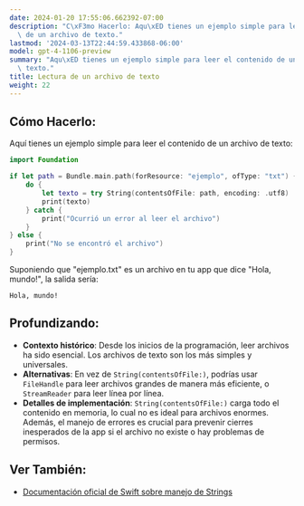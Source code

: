 ```yaml
---
date: 2024-01-20 17:55:06.662392-07:00
description: "C\xF3mo Hacerlo: Aqu\xED tienes un ejemplo simple para leer el contenido\
  \ de un archivo de texto."
lastmod: '2024-03-13T22:44:59.433868-06:00'
model: gpt-4-1106-preview
summary: "Aqu\xED tienes un ejemplo simple para leer el contenido de un archivo de\
  \ texto."
title: Lectura de un archivo de texto
weight: 22
---
```


## Cómo Hacerlo:
Aquí tienes un ejemplo simple para leer el contenido de un archivo de texto:

```Swift
import Foundation

if let path = Bundle.main.path(forResource: "ejemplo", ofType: "txt") {
    do {
        let texto = try String(contentsOfFile: path, encoding: .utf8)
        print(texto)
    } catch {
        print("Ocurrió un error al leer el archivo")
    }
} else {
    print("No se encontró el archivo")
}
```

Suponiendo que "ejemplo.txt" es un archivo en tu app que dice "Hola, mundo!", la salida sería:
```
Hola, mundo!
```

## Profundizando:
- **Contexto histórico**: Desde los inicios de la programación, leer archivos ha sido esencial. Los archivos de texto son los más simples y universales.
- **Alternativas**: En vez de `String(contentsOfFile:)`, podrías usar `FileHandle` para leer archivos grandes de manera más eficiente, o `StreamReader` para leer línea por línea.
- **Detalles de implementación**: `String(contentsOfFile:)` carga todo el contenido en memoria, lo cual no es ideal para archivos enormes. Además, el manejo de errores es crucial para prevenir cierres inesperados de la app si el archivo no existe o hay problemas de permisos.

## Ver También:
- [Documentación oficial de Swift sobre manejo de Strings](https://developer.apple.com/documentation/swift/string)
